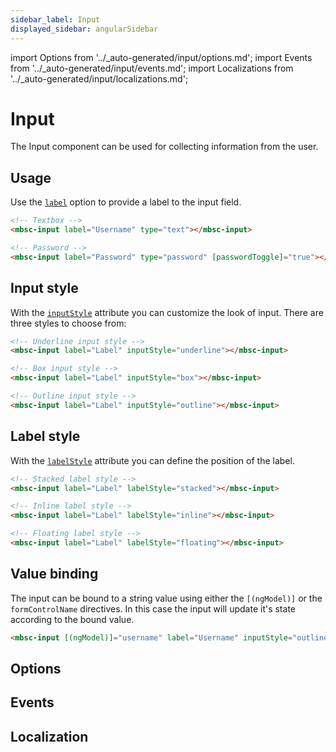 ```yaml
---
sidebar_label: Input
displayed_sidebar: angularSidebar
---
```


import Options from '../\_auto-generated/input/options.md';
import Events from '../\_auto-generated/input/events.md';
import Localizations from '../\_auto-generated/input/localizations.md';

# Input

The Input component can be used for collecting information from the user.

## Usage

Use the [`label`](#opt-label) option to provide a label to the input field.

```html
<!-- Textbox -->
<mbsc-input label="Username" type="text"></mbsc-input>

<!-- Password -->
<mbsc-input label="Password" type="password" [passwordToggle]="true"></mbsc-input>
```

## Input style

With the [`inputStyle`](#opt-inputStyle) attribute you can customize the look of input. There are three styles to choose from:

```html
<!-- Underline input style -->
<mbsc-input label="Label" inputStyle="underline"></mbsc-input>

<!-- Box input style -->
<mbsc-input label="Label" inputStyle="box"></mbsc-input>

<!-- Outline input style -->
<mbsc-input label="Label" inputStyle="outline"></mbsc-input>
```

## Label style

With the [`labelStyle`](#opt-labelStyle) attribute you can define the position of the label.

```html
<!-- Stacked label style -->
<mbsc-input label="Label" labelStyle="stacked"></mbsc-input>

<!-- Inline label style -->
<mbsc-input label="Label" labelStyle="inline"></mbsc-input>

<!-- Floating label style -->
<mbsc-input label="Label" labelStyle="floating"></mbsc-input>
```

## Value binding

The input can be bound to a string value using either the `[(ngModel)]` or the `formControlName` directives. In this case the input will update it's state according to the bound value.

```html
<mbsc-input [(ngModel)]="username" label="Username" inputStyle="outline" labelStyle="floating"></mbsc-input>
```

<div className="option-list">

## Options

<Options />

## Events

<Events />

## Localization

<Localizations />

</div>
